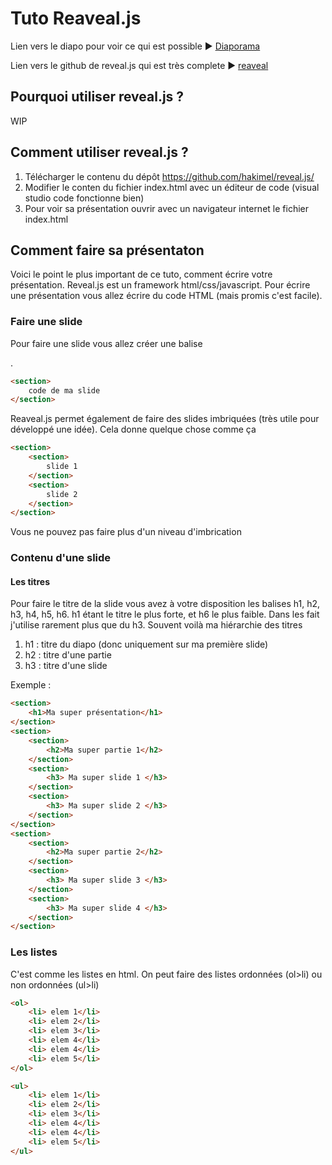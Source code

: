 # Tuto Reaveal.js

Lien vers le diapo pour voir ce qui est possible :arrow_forward: [Diaporama](https://healermikado.github.io/prensentationRevealJs/#/)


Lien vers le github de reveal.js qui est très complete :arrow_forward: [reaveal](https://github.com/hakimel/reveal.js/)

## Pourquoi utiliser reveal.js ?

WIP

## Comment utiliser reveal.js ?

1. Télécharger le contenu du dépôt https://github.com/hakimel/reveal.js/
2. Modifier le conten du fichier index.html avec un éditeur de code (visual studio code fonctionne bien)
3. Pour voir sa présentation ouvrir avec un navigateur internet le fichier index.html

## Comment faire sa présentaton

Voici le point le plus important de ce tuto, comment écrire votre présentation. Reveal.js est un framework html/css/javascript. Pour écrire une présentation vous allez écrire du code HTML (mais promis c'est facile).

### Faire une slide

Pour faire une slide vous allez créer une balise <section>.

```HTML
<section>
    code de ma slide
</section>
```

Reaveal.js permet également de faire des slides imbriquées (très utile pour développé une idée). Cela donne quelque chose comme ça

```HTML
<section>
    <section>
        slide 1
    </section>
    <section>
        slide 2
    </section>
</section>
```

Vous ne pouvez pas faire plus d'un niveau d'imbrication

### Contenu d'une slide

#### Les titres

Pour faire le titre de la slide vous avez à votre disposition les balises h1, h2, h3, h4, h5, h6. h1 étant le titre le plus forte, et h6 le plus faible. Dans les fait j'utilise rarement plus que du h3. Souvent voilà ma hiérarchie des titres

1. h1 : titre du diapo (donc uniquement sur ma première slide)
2. h2 : titre d'une partie
3. h3 : titre d'une slide

Exemple : 

```HTML
<section>
    <h1>Ma super présentation</h1>
</section>
<section>
    <section>
        <h2>Ma super partie 1</h2>
    </section>
    <section>
        <h3> Ma super slide 1 </h3>
    </section>
    <section>
        <h3> Ma super slide 2 </h3>
    </section>
</section>
<section>
    <section>
        <h2>Ma super partie 2</h2>
    </section>
    <section>
        <h3> Ma super slide 3 </h3>
    </section>
    <section>
        <h3> Ma super slide 4 </h3>
    </section>
</section>
```

### Les listes

C'est comme les listes en html. On peut faire des listes ordonnées (ol>li) ou non ordonnées (ul>li)

``` HTML
<ol>
    <li> elem 1</li>
    <li> elem 2</li>
    <li> elem 3</li>
    <li> elem 4</li>
    <li> elem 4</li>
    <li> elem 5</li>
</ol>

<ul>
    <li> elem 1</li>
    <li> elem 2</li>
    <li> elem 3</li>
    <li> elem 4</li>
    <li> elem 4</li>
    <li> elem 5</li>
</ul>
```